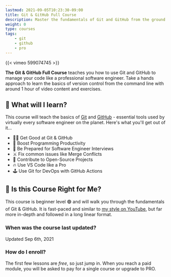 ```yaml
---
lastmod: 2021-09-05T10:23:30-09:00
title: Git & GitHub Full Course
description: Master the fundamentals of Git and GitHub from the ground up
weight: 0
type: courses
tags: 
    - git
    - github
    - pro
---
```


{{< vimeo 599074745 >}}

**The Git & GitHub Full Course** teaches you how to use Git and GitHub to manage your code like a professional software engineer. Take a hands approach to learn the basics of version control from the command line with around 1 hour of video content and exercises. 


## 🦄 What will I learn?

This course will teach the basics of [Git](https://git-scm.com/) and [GitHub](https://github.com/) - essential tools used by virtually every software engineer on the planet. Here's what you'll get out of it...

- 👨‍🎤 Get Good at Git & GitHub
- 🦾 Boost Programming Productivity
- 📰 Be Prepared for Software Engineer Interviews
- ⚔️ Fix common issues like Merge Conflicts
- 🤝 Contribute to Open-Source Projects
- 🔥 Use VS Code like a Pro
- 🕹️ Use Git for DevOps with GitHub Actions


## 🤔 Is this Course Right for Me?

This course is beginner level 🟢 and will walk you through the fundamentals of Git & GitHub. It is fast-paced and similar to [my style on YouTube](https://www.youtube.com/channel/UCsBjURrPoezykLs9EqgamOA?), but far more in-depth and followed in a long linear format.


### When was the course last updated?

<span class="tag tag-sm tag-pro">Updated Sep 6th, 2021</span>

### How do I enroll?

The first few lessons are *free*, so just jump in. When you reach a paid module, you will be asked to pay for a single course or upgrade to PRO. 
